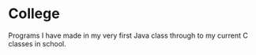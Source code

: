 # College
Programs I have made in my very first Java class through to my current C classes in school.
